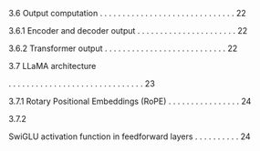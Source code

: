 3.6 Output computation . . . . . . . . . . . . . . . . . . . . . . . . . . . . . . 22

3.6.1 Encoder and decoder output . . . . . . . . . . . . . . . . . . . . . . 22

3.6.2 Transformer output . . . . . . . . . . . . . . . . . . . . . . . . . . . 22

3.7 LLaMA architecture

. . . . . . . . . . . . . . . . . . . . . . . . . . . . . . 23

3.7.1 Rotary Positional Embeddings (RoPE) . . . . . . . . . . . . . . . . 24

3.7.2

SwiGLU activation function in feedforward layers . . . . . . . . . . 24